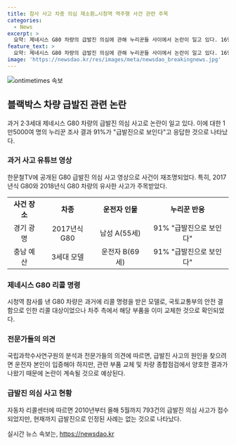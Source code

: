 ```yaml
---
title: 참사 사고 차종 의심 재소환…시청역 역주행 사건 관련 주목
categories:
  - News
excerpt: >
  요약: 제네시스 G80 차량의 급발진 의심에 관해 누리꾼들 사이에서 논란이 일고 있다. 16명의 사상자를 낸 시청역 참사를 일으킨 차량 운전자가 급발진을 주장하는 가운데, 유튜브에는 과거 급발진 의심 사고 영상이 계속해서 나와 사람들의 주목을 받고 있다. 이에 따라 리콜 조치를 받은 모델임에도 불구하고 급발진 사고가 계속되면서 논란이 커지고 있으며, 경찰과 전문가들은 운전자의 주장을 입증하기 어렵다고 밝혀지고 있다.
feature_text: >
  요약: 제네시스 G80 차량의 급발진 의심에 관해 누리꾼들 사이에서 논란이 일고 있다. 16명의 사상자를 낸 시청역 참사를 일으킨 차량 운전자가 급발진을 주장하는 가운데, 유튜브에는 과거 급발진 의심 사고 영상이 계속해서 나와 사람들의 주목을 받고 있다. 이에 따라 리콜 조치를 받은 모델임에도 불구하고 급발진 사고가 계속되면서 논란이 커지고 있으며, 경찰과 전문가들은 운전자의 주장을 입증하기 어렵다고 밝혀지고 있다.
image: 'https://newsdao.kr/res/images/meta/newsdao_breakingnews.jpg'
---
```


<p><img src="https://newsdao.kr/res/images/meta/newsdao_breakingnews.jpg" alt="ontimetimes 속보" /></p>

<h2 data-ke-size="size26">블랙박스 차량 급발진 관련 논란</h2>

<p data-ke-size="size16">과거 2·3세대 제네시스 G80 차량의 급발진 의심 사고로 논란이 일고 있다. 이에 대한 1만5000여 명의 누리꾼 조사 결과 91%가 "급발진으로 보인다"고 응답한 것으로 나타났다.</p>

<h3>과거 사고 유튜브 영상</h3>

<p data-ke-size="size16">한문철TV에 공개된 G80 급발진 의심 사고 영상으로 사건이 재조명되었다. 특히, 2017년식 G80와 2018년식 G80 차량의 유사한 사고가 주목받았다.</p>

<table>
    <tr>
        <td style="text-align: center; height: 17px;"><b>사건 장소</b></td>
        <td style="text-align: center; height: 17px;"><b>차종</b></td>
        <td style="text-align: center; height: 17px;"><b>운전자 인물</b></td>
        <td style="text-align: center; height: 17px;"><b>누리꾼 반응</b></td>
    </tr>
    <tr>
        <td style="text-align: center; height: 17px;">경기 광명</td>
        <td style="text-align: center; height: 17px;">2017년식 G80</td>
        <td style="text-align: center; height: 17px;">남성 A(55세)</td>
        <td style="text-align: center; height: 17px;">91% "급발진으로 보인다"</td>
    </tr>
    <tr>
        <td style="text-align: center; height: 17px;">충남 예산</td>
        <td style="text-align: center; height: 17px;">3세대 모델</td>
        <td style="text-align: center; height: 17px;">운전자 B(69세)</td>
        <td style="text-align: center; height: 17px;">91% "급발진으로 보인다"</td>
    </tr>
</table>

<h3>제네시스 G80 리콜 명령</h3>

<p data-ke-size="size16">시청역 참사를 낸 G80 차량은 과거에 리콜 명령을 받은 모델로, 국토교통부의 안전 결함으로 인한 리콜 대상이었으나 차주 측에서 해당 부품을 이미 교체한 것으로 확인되었다.</p>

<h3>전문가들의 의견</h3>

<p data-ke-size="size16">국립과학수사연구원의 분석과 전문가들의 의견에 따르면, 급발진 사고의 원인을 찾으려면 운전자 본인이 입증해야 하지만, 관련 부품 교체 및 차량 종합점검에서 양호한 결과가 나왔기 때문에 논란이 계속될 것으로 예상된다.</p>

<h3>급발진 의심 사고 현황</h3>

<p data-ke-size="size16">자동차 리콜센터에 따르면 2010년부터 올해 5월까지 793건의 급발진 의심 사고가 접수되었지만, 현재까지 급발진으로 인정된 사례는 없는 것으로 나타났다.</p>
실시간 뉴스 속보는, <a href="https://newsdao.kr" rel="dofollow">https://newsdao.kr</a>


